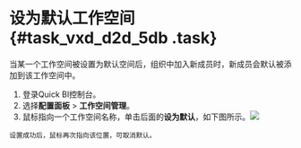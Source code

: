 # 设为默认工作空间 {#task_vxd_d2d_5db .task}

当某一个工作空间被设置为默认空间后，组织中加入新成员时，新成员会默认被添加到该工作空间中。

1.   登录Quick BI控制台。 
2.   选择**配置面板** \> **工作空间管理**。 
3.   鼠标指向一个工作空间名称，单击后面的**设为默认**，如下图所示。![](http://static-aliyun-doc.oss-cn-hangzhou.aliyuncs.com/assets/img/9161/1129_zh-CN.png)

 

    设置成功后，鼠标再次指向该位置，可取消默认。


